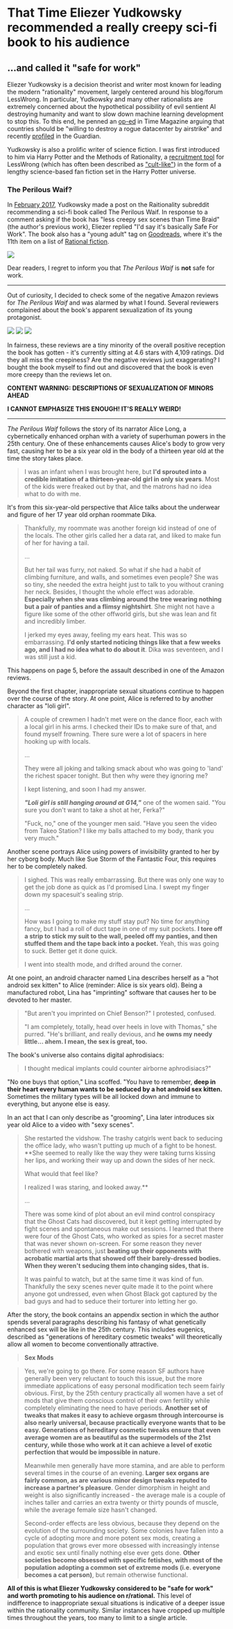 # That Time Eliezer Yudkowsky recommended a really creepy sci-fi book to his audience
## ...and called it "safe for work"

Eliezer Yudkowsky is a decision theorist and writer most known for leading the modern "rationality" movement, largely centered around his blog/forum LessWrong. In particular, Yudkowsky and many other rationalists are extremely concerned about the hypothetical possibility of evil sentient AI destroying humanity and want to slow down machine learning development to stop this. To this end, he penned an [op-ed](https://time.com/6266923/ai-eliezer-yudkowsky-open-letter-not-enough/) in Time Magazine arguing that countries should be "willing to destroy a rogue datacenter by airstrike" and recently [profiled](https://www.theguardian.com/technology/2024/feb/17/humanitys-remaining-timeline-it-looks-more-like-five-years-than-50-meet-the-neo-luddites-warning-of-an-ai-apocalypse) in the Guardian.

Yudkowsky is also a prolific writer of science fiction. I was first introduced to him via Harry Potter and the Methods of Rationality, a [recruitment tool](https://www.vice.com/en/article/gq84xy/theres-something-weird-happening-in-the-world-of-harry-potter-168) for LessWrong (which has often been described as ["cult-like"](https://www.vice.com/en/article/gq84xy/theres-something-weird-happening-in-the-world-of-harry-potter-168)) in the form of a lengthy science-based fan fiction set in the Harry Potter universe.

### The Perilous Waif?

In [February 2017](https://web.archive.org/web/20170219192914/https://www.reddit.com/r/rational/comments/5txz0t/hsf_th_perilous_waif_a_charming_new_novellength/), Yudkowsky made a post on the Raitionality subreddit recommending a sci-fi book called The Perilous Waif. In response to a comment asking if the book has "less creepy sex scenes than Time Braid" (the author's previous work), Eliezer replied "I'd say it's basically Safe For Work". The book also has a "young adult" tag on [Goodreads](https://www.goodreads.com/book/show/33962948-perilous-waif), where it's the 11th item on a list of [Rational fiction](https://www.goodreads.com/list/show/100705.Rational_Fiction).

![](../images/yudkowsky-perilous-waif/basically-sfw.png)

Dear readers, I regret to inform you that *The Perilous Waif* is **not** safe for work. 

---

Out of curiosity, I decided to check some of the negative Amazon reviews for *The Perilous Waif* and was alarmed by what I found. Several reviewers complained about the book's apparent sexualization of its young protagonist.

![](../images/yudkowsky-perilous-waif/amazon-review-1.png)
![](../images/yudkowsky-perilous-waif/amazon-review-2.png)
![](../images/yudkowsky-perilous-waif/amazon-review-3.png)

In fairness, these reviews are a tiny minority of the overall positive reception the book has gotten - it's currently sitting at 4.6 stars with 4,109 ratings. Did they all miss the creepiness? Are the negative reviews just exaggerating? I bought the book myself to find out and discovered that the book is even more creepy than the reviews let on.

**CONTENT WARNING: DESCRIPTIONS OF SEXUALIZATION OF MINORS AHEAD**

**I CANNOT EMPHASIZE THIS ENOUGH! IT'S REALLY WEIRD!**

---

_The Perilous Waif_ follows the story of its narrator Alice Long, a cybernetically enhanced orphan with a variety of superhuman powers in the 25th century. One of these enhancements causes Alice's body to grow very fast, causing her to be a six year old in the body of a thirteen year old at the time the story takes place. 

>I was an infant when I was brought here, but **I'd sprouted into a credible imitation of a thirteen-year-old girl in only six years**. Most of the kids were freaked out by that, and the matrons had no idea what to do with me.

It's from this six-year-old perspective that Alice talks about the underwear and figure of her 17 year old orphan roommate Dika.

>Thankfully, my roommate was another foreign kid instead of one of the locals. The other girls called her a data rat, and liked to make fun of her for having a tail.
>
>...
>
>But her tail was furry, not naked. So what if she had a habit of climbing furniture, and walls, and sometimes even people? She was so tiny, she needed the extra height just to talk to you without craning her neck. Besides, I thought the whole effect was adorable. **Especially when she was climbing around the tree wearing nothing but a pair of panties and a flimsy nightshirt**. She might not have a figure like some of the other offworld girls, but she was lean and fit and incredibly limber.
>
> I jerked my eyes away, feeling my ears heat. This was so embarrassing. **I'd only started noticing things like that a few weeks ago, and I had no idea what to do about it**. Dika was seventeen, and I was still just a kid.

 This happens on page 5, before the assault described in one of the Amazon reviews.

Beyond the first chapter, inappropriate sexual situations continue to happen over the course of the story. At one point, Alice is referred to by another character as "loli girl".

>A couple of crewmen I hadn't met were on the dance floor, each with a local girl in his arms. I checked their IDs to make sure of that, and found myself frowning. There sure were a lot of spacers in here hooking up with locals. 
>
>...
> 
>They were all joking and talking smack about who was going to 'land' the richest spacer tonight. But then why were they ignoring me?
>
>I kept listening, and soon I had my answer.
>
>***"Loli girl is still hanging around at G14,"*** one of the women said. "You sure you don't want to take a shot at her, Ferka?"
>
>"Fuck, no," one of the younger men said. "Have you seen the video from Takeo Station? I like my balls attached to my body, thank you very much."

Another scene portrays Alice using powers of invisibility granted to her by her cyborg body. Much like Sue Storm of the Fantastic Four, this requires her to be completely naked.

>I sighed. This was really embarrassing. But there was only one way to get the job done as quick as I'd promised Lina. I swept my finger down my spacesuit's sealing strip.
>
>...
>
>How was I going to make my stuff stay put? No time for anything fancy, but I had a roll of duct tape in one of my suit pockets. **I tore off a strip to stick my suit to the wall, peeled off my panties, and then stuffed them and the tape back into a pocket.** Yeah, this was going to suck. Better get it done quick.
>
>I went into stealth mode, and drifted around the corner.

At one point, an android character named Lina describes herself as a "hot android sex kitten" to Alice (reminder: Alice is six years old). Being a manufactured robot, Lina has "imprinting" software that causes her to be devoted to her master. 

>"But aren't you imprinted on Chief Benson?" I protested, confused.
>
> "I am completely, totally, head over heels in love with Thomas," she purred. "He's brilliant, and really devious, and **he owns my needy little... ahem. I mean, the sex is great, too.**

The book's universe also contains digital aphrodisiacs:

>I thought medical implants could counter airborne aphrodisiacs?"
>
 "No one buys that option," Lina scoffed. "You have to remember, **deep in their heart every human wants to be seduced by a hot android sex kitten.** Sometimes the military types will be all locked down and immune to everything, but anyone else is easy.

In an act that I can only describe as "grooming", Lina later introduces six year old Alice to a video with "sexy scenes".

>She restarted the vidshow. The trashy catgirls went back to seducing the office lady, who wasn't putting up much of a fight to be honest. **She seemed to really like the way they were taking turns kissing her lips, and working their way up and down the sides of her neck.
>
>What would that feel like?
>
>I realized I was staring, and looked away.**
>
>...
>
>There was some kind of plot about an evil mind control conspiracy that the Ghost Cats had discovered, but it kept getting interrupted by fight scenes and spontaneous make out sessions. I learned that there were four of the Ghost Cats, who worked as spies for a secret master that was never shown on-screen. For some reason they never bothered with weapons, just **beating up their opponents with acrobatic martial arts that showed off their barely-dressed bodies. When they weren't seducing them into changing sides, that is.**
>
>It was painful to watch, but at the same time it was kind of fun. Thankfully the sexy scenes never quite made it to the point where anyone got undressed, even when Ghost Black got captured by the bad guys and had to seduce their torturer into letting her go.

After the story, the book contains an appendix section in which the author spends several paragraphs describing his fantasy of what genetically enhanced sex will be like in the 25th century. This includes eugenics, described as "generations of hereditary cosmetic tweaks" will theoretically allow all women to become conventionally attractive.

> **Sex Mods**

>Yes, we're going to go there. For some reason SF authors have generally been very reluctant to touch this issue, but the more immediate applications of easy personal modification tech seem fairly obvious. First, by the 25th century practically all women have a set of mods that give them conscious control of their own fertility while completely eliminating the need to have periods. **Another set of tweaks that makes it easy to achieve orgasm through intercourse is also nearly universal, because practically everyone wants that to be easy. Generations of hereditary cosmetic tweaks ensure that even average women are as beautiful as the supermodels of the 21st century, while those who work at it can achieve a level of exotic perfection that would be impossible in nature.**
>
>Meanwhile men generally have more stamina, and are able to perform several times in the course of an evening. **Larger sex organs are fairly common, as are various minor design tweaks reputed to increase a partner's pleasure**. Gender dimorphism in height and weight is also significantly increased - the average male is a couple of inches taller and carries an extra twenty or thirty pounds of muscle, while the average female size hasn't changed.
>
>Second-order effects are less obvious, because they depend on the evolution of the surrounding society. Some colonies have fallen into a cycle of adopting more and more potent sex mods, creating a population that grows ever more obsessed with increasingly intense and exotic sex until finally nothing else ever gets done. **Other societies become obsessed with specific fetishes, with most of the population adopting a common set of extreme mods (i.e. everyone becomes a cat person)**, but remain otherwise functional.

**All of this is what Eliezer Yudkowsky considered to be "safe for work" and worth promoting to his audience on r/rational.** This level of indifference to inappropriate sexual situations is indicative of a deeper issue within the rationality community. Similar instances have cropped up multiple times throughout the years, too many to limit to a single article.